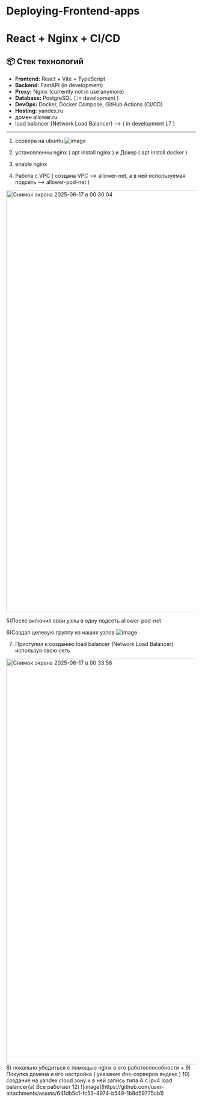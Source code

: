 # Deploying-Frontend-apps
#  React + Nginx  + CI/CD


## 📦 Стек технологий

- **Frontend:** React + Vite + TypeScript
- **Backend:** FastAPI (in development)
- **Proxy:** Nginx (currently not in use anymore)
- **Database:** PostgreSQL ( in development )
- **DevOps:** Docker, Docker Compose, GitHub Actions (CI/CD)
- **Hosting:** yandex.ru
- домен allower.ru
- load balancer (Network Load Balancer) --> ( in development  L7 )
---

1) сервера на ubuntu
 ![image](https://github.com/user-attachments/assets/08daa6b9-d3fe-4688-9cb6-5978529c95b1)

2) установленны nginx ( apt install nginx ) и Докер ( apt install docker )
3) enable nginx
4) Работа с VPC ( создана VPC --> allower-net, а в ней используемая подсеть --> allower-pod-net )
  <img width="1123" alt="Снимок экрана 2025-06-17 в 00 30 04" src="https://github.com/user-attachments/assets/7b5e2e60-40b3-4fd4-bb0d-300c95dc755e" />
   
5)После включил свои узлы в одну подсеть allower-pod-net

6)Создал целевую группу из наших узлов
![image](https://github.com/user-attachments/assets/b5736c37-ee74-4067-913c-683c92184fa9)

7) Приступил к созданию load balancer (Network Load Balancer) используя свою сеть
<img width="1080" alt="Снимок экрана 2025-06-17 в 00 33 56" src="https://github.com/user-attachments/assets/9a5e7532-0f47-40ad-a75a-c8e6344e89d1" />
8) локально убедиться с помощью nginx в его работоспособности +
9) Покупка домена и его настройка ( указание dns-серверов яндекс ) 
10) создание на yandex cloud зону и в ней запись типа А с ipv4 load balancer(а)
   Все работает
12) ![image](https://github.com/user-attachments/assets/641db5c1-fc53-4974-b549-1b8d59775cb1)

